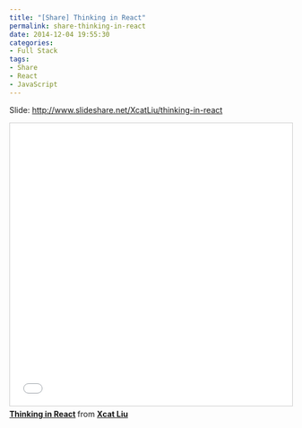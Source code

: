 ```yaml
---
title: "[Share] Thinking in React"
permalink: share-thinking-in-react
date: 2014-12-04 19:55:30
categories:
- Full Stack
tags:
- Share
- React
- JavaScript
---
```


Slide: http://www.slideshare.net/XcatLiu/thinking-in-react

<iframe src="//www.slideshare.net/slideshow/embed_code/key/3pZSE2dB085cKD" width="620" height="504" frameborder="0" marginwidth="0" marginheight="0" scrolling="no" style="border:1px solid #CCC; border-width:1px; margin-bottom:5px; max-width: 100%;" allowfullscreen> </iframe> <div style="margin-bottom:5px"> <strong> <a href="//www.slideshare.net/XcatLiu/thinking-in-react" title="Thinking in React" target="_blank">Thinking in React</a> </strong> from <strong><a href="//www.slideshare.net/XcatLiu" target="_blank">Xcat Liu</a></strong> </div>
